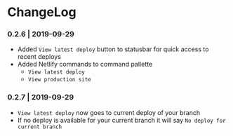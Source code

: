 # ChangeLog

### 0.2.6 | 2019-09-29

* Added `View latest deploy` button to statusbar for quick access to recent deploys
* Added Netlify commands to command pallette
  - `View latest deploy`
  - `View production site`

### 0.2.7 | 2019-09-29

* `View latest deploy` now goes to current deploy of your branch
* If no deploy is available for your current branch it will say `No deploy for current branch`